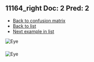 ## 11164_right Doc: 2 Pred: 2
- [Back to confusion matrix](https://github.com/juliandewit/kaggle_retinopathy/blob/master/matrix.md)
- [Back to list](https://github.com/juliandewit/kaggle_retinopathy/blob/master/lists/22/list.md)
- [Next example in list](https://github.com/juliandewit/kaggle_retinopathy/blob/master/lists/22/11/11165_left.md)

![Eye](https://retinopaty.blob.core.windows.net/size1024/11164_right_2.jpeg)

### 

![Eye]()
